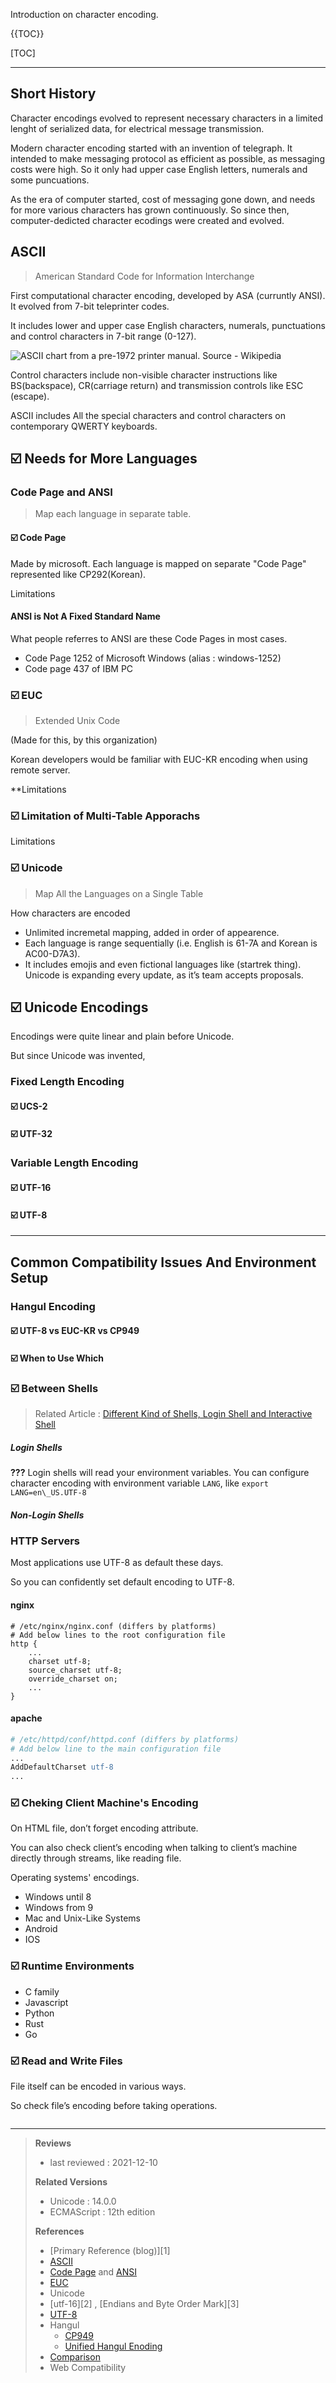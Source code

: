 Introduction on character encoding.

{{TOC}}

[TOC]

---

## Short History

Character encodings evolved to represent necessary characters in a limited lenght of serialized data, for electrical message transmission. 

Modern character encoding started with an invention of telegraph. It intended to make messaging protocol as efficient as possible, as messaging costs were high. So it only had upper case English letters, numerals and some puncuations. 

As the era of computer started, cost of messaging gone down, and  needs for more various characters has grown continuously. So since then, computer-dedicted character ecodings were created and evolved.  


## ASCII
> American Standard Code for Information Interchange

First computational character encoding, developed by ASA (curruntly ANSI). It evolved from 7-bit teleprinter codes.

It includes lower and upper case English characters, numerals, punctuations and control characters in 7-bit range (0-127).

![ASCII chart from a pre-1972 printer manual. Source - Wikipedia](images/ascii.png)

Control characters include non-visible character instructions like BS(backspace), CR(carriage return) and transmission controls like ESC (escape).

ASCII includes All the special characters and control characters on contemporary QWERTY keyboards.

## ☑️ Needs for More Languages

### Code Page and ANSI
> Map each language in separate table.

#### ☑️ Code Page

Made by microsoft. Each language is mapped on separate "Code Page" represented like CP292(Korean).

Limitations

#### ANSI is Not A Fixed Standard Name

What people referres to ANSI are these Code Pages in most cases.

- Code Page 1252 of Microsoft Windows (alias : windows-1252)
- Code page 437 of IBM PC

### ☑️ EUC
> Extended Unix Code

(Made for this, by this organization)

Korean developers would be familiar with EUC-KR encoding when using remote server.

**Limitations

### ☑️ Limitation of Multi-Table Apporachs

Limitations

### ☑️ Unicode
> Map All the Languages on a Single Table

How characters are encoded

- Unlimited incremetal mapping, added in order of appearence.
- Each language is range sequentially (i.e. English is 61-7A and Korean is AC00-D7A3).
- It includes emojis and even fictional languages like (startrek thing). Unicode is expanding every update, as it’s team accepts proposals.

## ☑️ Unicode Encodings 

Encodings were quite linear and plain before Unicode.

But since Unicode was invented, 

### Fixed Length Encoding

#### ☑️ UCS-2

#### ☑️ UTF-32

### Variable Length Encoding

#### ☑️ UTF-16

#### ☑️ UTF-8

----

## Common Compatibility Issues And Environment Setup

### Hangul Encoding

#### ☑️ UTF-8 vs EUC-KR vs CP949

#### ☑️ When to Use Which

### ☑️ Between Shells

>  Related Article : [Different Kind of Shells, Login Shell and Interactive Shell](./difference-between-login-shell-and-non-login-shell)

##### Login Shells

**???** Login shells will read your environment variables. You can configure character encoding with environment variable `LANG`, like `export LANG=en\_US.UTF-8`

##### Non-Login Shells



### HTTP Servers

Most applications use UTF-8 as default these days.

So you can confidently set default encoding to UTF-8.

#### nginx

```nginx
# /etc/nginx/nginx.conf (differs by platforms)
# Add below lines to the root configuration file
http {
	...
	charset utf-8;
	source_charset utf-8;
	override_charset on;
	...
}
```

#### apache

```apache
# /etc/httpd/conf/httpd.conf (differs by platforms) 
# Add below line to the main configuration file
...
AddDefaultCharset utf-8
...
```

### ☑️ Cheking Client Machine's Encoding

On HTML file, don’t forget encoding attribute.

You can also check client’s encoding when talking to client’s machine directly through streams, like reading file.

Operating systems' encodings.

- Windows until 8
- Windows from 9
- Mac and Unix-Like Systems
- Android
- IOS

### ☑️ Runtime Environments

- C family
- Javascript
- Python
- Rust
- Go

### ☑️ Read and Write Files

File itself can be encoded in various ways.

So check file’s encoding before taking operations.
```bash

```



---

> **Reviews**
> 
> - last reviewed : 2021-12-10
> 
> **Related Versions**
> 
> - Unicode : 14.0.0
> - ECMAScript : 12th edition
> 
> **References**
> 
> * [Primary Reference (blog)][1]
> * [ASCII](https://en.wikipedia.org/wiki/ASCII)
> * [Code Page](https://en.wikipedia.org/wiki/Code_page) and [ANSI](https://en.wikipedia.org/wiki/ANSI_character_set)
> * [EUC](https://en.wikipedia.org/wiki/Extended_Unix_Code)
> * Unicode
> * [utf-16][2] , [Endians and Byte Order Mark][3]
> * [UTF-8]()
> * Hangul
>   * [CP949]()
>   * [Unified Hangul Enoding]()
> * [Comparison]()
> * Web Compatibility